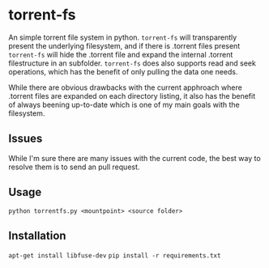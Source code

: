 # torrent-fs
An simple torrent file system in python. `torrent-fs` will transparently present the underlying filesystem, and if there is .torrent files present `torrent-fs` will hide the .torrent file and expand the internal .torrent filestructure in an subfolder. `torrent-fs` does also supports read and seek operations, which has the benefit of only pulling the data one needs.

While there are obvious drawbacks with the current apphroach where .torrent files are expanded on each directory listing, it also has the benefit of always beening up-to-date which is one of my main goals with the filesystem.

## Issues

While I'm sure there are many issues with the current code, the best way to resolve them is to send an pull request. 

## Usage

`python torrentfs.py <mountpoint> <source folder>`

## Installation

`apt-get install libfuse-dev`
`pip install -r requirements.txt`